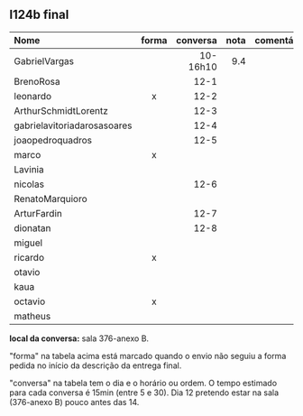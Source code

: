 ## l124b final

| Nome                        | forma | conversa | nota | comentários |
| :---                        | :---: |     ---: | ---: | :---        |
| GabrielVargas               |       | 10-16h10 |  9.4 |             |
| BrenoRosa                   |       | 12-1     |      |             |
| leonardo                    | x     | 12-2     |      |             |
| ArthurSchmidtLorentz        |       | 12-3     |      |             |
| gabrielavitoriadarosasoares |       | 12-4     |      |             |
| joaopedroquadros            |       | 12-5     |      |             |
| marco                       | x     |          |      |             |
| Lavinia                     |       |          |      |             |
| nicolas                     |       | 12-6     | |             |
| RenatoMarquioro             |       |       | |             |
| ArturFardin                 |       | 12-7  | |             |
| dionatan                    |       | 12-8  | |             |
| miguel                      |       |       | |             |
| ricardo                     | x     |       |       |             |
| otavio                      |       |       |       |             |
| kaua                        |       |       |       |             |
| octavio                     | x     |       |       |             |
| matheus                     |       |       |       |             |

**local da conversa:** sala 376-anexo B.

"forma" na tabela acima está marcado quando o envio não seguiu a forma pedida no início da descrição da entrega final.

"conversa" na tabela tem o dia e o horário ou ordem. O tempo estimado para cada conversa é 15min (entre 5 e 30). Dia 12 pretendo estar na sala (376-anexo B) pouco antes das 14. 

<!--
| Nome                        | forma | pediu | data  | comentários |
| :---                        | :---: |  ---: |  ---: | :---        |
| ArthurSchmidtLorentz        |       |   7.7 |       | t4:inicialização do tabuleiro furada ; mata último com primeiro de qqer linha            |
| BrenoRosa                   |       |   9.0 |       | t4: não mostra falta de jogada; força ordem na seleção; não mostra número de pontos; partida única; não mostra placar            |
| GabrielVargas               |       |   9.6 |   9.4 |             |
| gabrielavitoriadarosasoares |       |   8.0 |       | t4: não tem cores; força ordem; não casa linhas diferentes; partida única; não atualiza placar; não mostra placar; fim abrupto de partida           |
| joaopedroquadros            |       |   7.6 |       | t4: recordes duplicados; força ordem            |
| leonardo                    | x     |   7.0 |       | t3: não faz o que é pedido; t4: bem pouca coisa funciona            |
| marco                       | x     |   7.6 | 16,17 | t3: melhorou em relação ao anterior; t4: escores diferente do pedido, e duplicado            |
| Lavinia                     |       |       | 16,17t|             |
| nicolas                     |       |       | -fora |             |
| RenatoMarquioro             |       |       | 16    |             |
| ArturFardin                 |       |       | --    |             |
| dionatan                    |       |       | --    |             |
| miguel                      |       |       | 16,17 |             |
| ricardo                     | x     |       |       |             |
| otavio                      |       |       |       |             |
| kaua                        |       |       |       |             |
| octavio                     | x     |       |       |             |
| matheus                     |       |       |       |             |
-->
